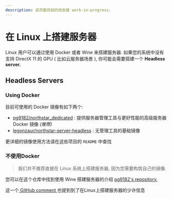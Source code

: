 ```yaml
---
description: 该页面目前的状态是 work-in-progress.
---
```


# 在 Linux 上搭建服务器

Linux 用户可以通过使用 Docker 或者 Wine 来搭建服务器. 如果您的系统中没有支持 DirectX 11 的 GPU ( 比如云服务器场景 ), 你可能会需要搭建一个 **Headless server.**

## Headless Servers

### Using Docker

目前可使用的 Docker 镜像有如下两个:

* [pg9182/northstar\_dedicated](https://github.com/pg9182/northstar-dedicated) : 提供服务器管理工具与更好性能的高级服务器 Docker 镜像 _(推荐)_
* [legonzaur/northstar-server-headless](https://github.com/Legonzaur/northstar-server-headless) : 无管理工具的基础镜像

更详细的镜像使用方法请在这些项目的 `README` 中查找

### 不使用Docker

> 我们并不推荐直接在 Linux 系统上搭建服务器, 因为您需要构筑自己的镜像.

您可以在这个仓库中找到使用 Wine 搭建服务器的介绍 [pg9182's repository.](https://github.com/pg9182/northstar-dedicated#running-with-wine)

这一个[ GitHub comment ](https://github.com/R2Northstar/Northstar/issues/49#issuecomment-1001094694)也提到到了在Linux上搭建服务器的少许信息
